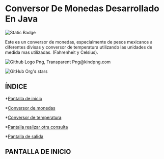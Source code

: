 # Conversor De Monedas Desarrollado En Java
<img alt="Static Badge" src="https://img.shields.io/badge/Version-1.0-brightgreen?style=Version%201.0">


Este es un conversor de monedas, especialmente de pesos mexicanos  a diferentes divisas  y conversor de temperatura utilizando las unidades de medida mas  utilizadas. (Fahrenheit y Celsius).

<img src="https://www.kindpng.com/picc/m/128-1280357_github-logo-png-transparent-png.png" alt="Github Logo Png, Transparent Png@kindpng.com">

![GitHub Org's stars](https://img.shields.io/github/stars/camilafernanda?style=social)


## ÍNDICE
*[Pantalla de inicio ](#Pantalla-de-inicio)

*[Conversor de monedas ](#Conversor-de-monedas)

*[Conversor de temperatura ](#Conversor-de-temperatura)

*[Pantalla realizar otra consulta](#CPantalla-realizar-otra-consulta)

*[Pantalla de salida ](#CPantalla-de-salida)




## PANTALLA DE INICIO
<p align = " Center"
  <img src " ![j3KT9woA8edB](https://github.com/Fracktom/ConversorMonedas/assets/129825724/e13f4ac9-83eb-4b73-a05e-12196aef06cf)">
</p>




